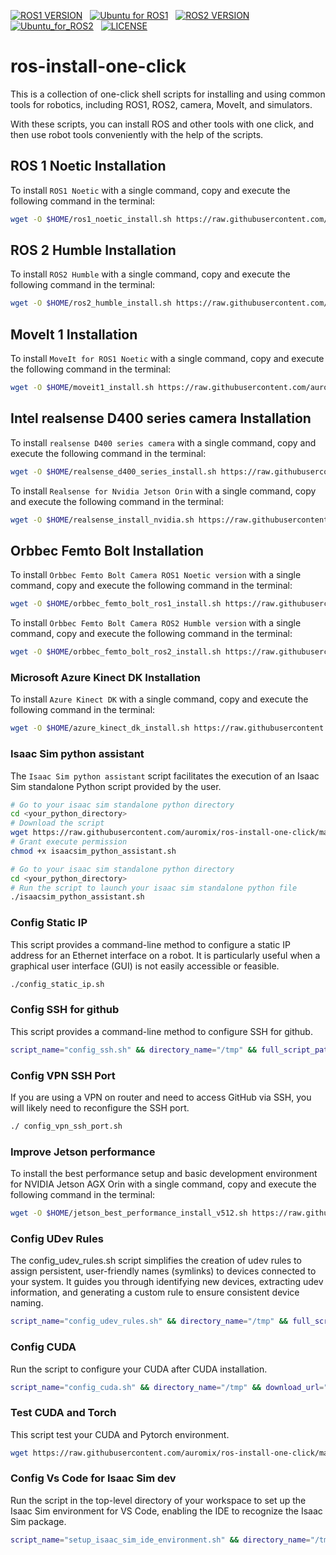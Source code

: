 [![ROS1 VERSION](https://img.shields.io/badge/ROS1-Noetic-green)](http://wiki.ros.org/noetic) &nbsp;
[![Ubuntu for ROS1](https://img.shields.io/badge/Ubuntu-20.04-green)](https://ubuntu.com/) &nbsp;
[![ROS2 VERSION](https://img.shields.io/badge/ROS2-Humble-brightgreen)](http://docs.ros.org/en/humble/index.html) &nbsp;
[![Ubuntu_for_ROS2](https://img.shields.io/badge/Ubuntu-22.04-brightgreen)](https://ubuntu.com/) &nbsp;
[![LICENSE](https://img.shields.io/badge/license-Apache--2.0-informational)](https://github.com/mangdangroboticsclub/gpt4_ros2/blob/main/LICENSE) &nbsp;

# ros-install-one-click

This is a collection of one-click shell scripts for installing and using common tools for robotics, including ROS1, ROS2, camera, MoveIt, and simulators.

With these scripts, you can install ROS and other tools with one click, and then use robot tools conveniently with the help of the scripts.

## ROS 1 Noetic Installation

To install `ROS1 Noetic` with a single command, copy and execute the following command in the terminal:

```bash
wget -O $HOME/ros1_noetic_install.sh https://raw.githubusercontent.com/auromix/ros-install-one-click/main/ros1_noetic_install.sh && sudo chmod +x $HOME/ros1_noetic_install.sh && sudo bash $HOME/ros1_noetic_install.sh && rm $HOME/ros1_noetic_install.sh
```

## ROS 2 Humble Installation

To install `ROS2 Humble` with a single command, copy and execute the following command in the terminal:

```bash
wget -O $HOME/ros2_humble_install.sh https://raw.githubusercontent.com/auromix/ros-install-one-click/main/ros2_humble_install.sh && sudo chmod +x $HOME/ros2_humble_install.sh && bash $HOME/ros2_humble_install.sh && rm $HOME/ros2_humble_install.sh
```

## MoveIt 1 Installation

To install `MoveIt for ROS1 Noetic` with a single command, copy and execute the following command in the terminal:

```bash
wget -O $HOME/moveit1_install.sh https://raw.githubusercontent.com/auromix/ros-install-one-click/main/moveit1_install.sh && sudo chmod +x $HOME/moveit1_install.sh && sudo bash $HOME/moveit1_install.sh && rm $HOME/moveit1_install.sh
```

## Intel realsense D400 series camera Installation

To install `realsense D400 series camera` with a single command, copy and execute the following command in the terminal:

```bash
wget -O $HOME/realsense_d400_series_install.sh https://raw.githubusercontent.com/auromix/ros-install-one-click/main/realsense_d400_series_install.sh && sudo chmod +x $HOME/realsense_d400_series_install.sh && bash $HOME/realsense_d400_series_install.sh
```

To install `Realsense for Nvidia Jetson Orin` with a single command, copy and execute the following command in the terminal:

```bash
wget -O $HOME/realsense_install_nvidia.sh https://raw.githubusercontent.com/auromix/ros-install-one-click/main/realsense_install_nvidia.sh && sudo chmod +x $HOME/realsense_install_nvidia.sh && bash $HOME/realsense_install_nvidia.sh && rm $HOME/realsense_install_nvidia.sh
```

## Orbbec Femto Bolt Installation

To install `Orbbec Femto Bolt Camera ROS1 Noetic version` with a single command, copy and execute the following command in the terminal:

```bash
wget -O $HOME/orbbec_femto_bolt_ros1_install.sh https://raw.githubusercontent.com/auromix/ros-install-one-click/main/orbbec_femto_bolt_ros1_install.sh && sudo chmod +x $HOME/orbbec_femto_bolt_ros1_install.sh && bash $HOME/orbbec_femto_bolt_ros1_install.sh && rm $HOME/orbbec_femto_bolt_ros1_install.sh
```

To install `Orbbec Femto Bolt Camera ROS2 Humble version` with a single command, copy and execute the following command in the terminal:

```bash
wget -O $HOME/orbbec_femto_bolt_ros2_install.sh https://raw.githubusercontent.com/auromix/ros-install-one-click/main/orbbec_femto_bolt_ros2_install.sh && sudo chmod +x $HOME/orbbec_femto_bolt_ros2_install.sh && bash $HOME/orbbec_femto_bolt_ros2_install.sh && rm $HOME/orbbec_femto_bolt_ros2_install.sh
```

### Microsoft Azure Kinect DK Installation

To install `Azure Kinect DK` with a single command, copy and execute the following command in the terminal:

```bash
wget -O $HOME/azure_kinect_dk_install.sh https://raw.githubusercontent.com/auromix/ros-install-one-click/main/azure_kinect_dk_install.sh && sudo chmod +x $HOME/azure_kinect_dk_install.sh && bash $HOME/azure_kinect_dk_install.sh
```

### Isaac Sim python assistant

The `Isaac Sim python assistant` script facilitates the execution of an Isaac Sim standalone Python script provided by the user.

```bash
# Go to your isaac sim standalone python directory
cd <your_python_directory>
# Download the script
wget https://raw.githubusercontent.com/auromix/ros-install-one-click/main/isaacsim_python_assistant.sh
# Grant execute permission
chmod +x isaacsim_python_assistant.sh
```

```bash
# Go to your isaac sim standalone python directory
cd <your_python_directory>
# Run the script to launch your isaac sim standalone python file
./isaacsim_python_assistant.sh
```

### Config Static IP

This script provides a command-line method to configure a static IP address for an Ethernet interface on a robot. It is particularly useful when a graphical user interface (GUI) is not easily accessible or feasible.

```bash
./config_static_ip.sh
```

### Config SSH for github

This script provides a command-line method to configure SSH for github.

```bash
script_name="config_ssh.sh" && directory_name="/tmp" && full_script_path="${directory_name}/${script_name}" && wget -O $full_script_path https://raw.githubusercontent.com/auromix/ros-install-one-click/main/$script_name && sudo chmod +x $full_script_path && bash $full_script_path && rm -rf $full_script_path
```

### Config VPN SSH Port

If you are using a VPN on router and need to access GitHub via SSH, you will likely need to reconfigure the SSH port.

```bash
./ config_vpn_ssh_port.sh
```

### Improve Jetson performance

To install the best performance setup and basic development environment for NVIDIA Jetson AGX Orin with a single command, copy and execute the following command in the terminal:

```bash
wget -O $HOME/jetson_best_performance_install_v512.sh https://raw.githubusercontent.com/auromix/ros-install-one-click/main/jetson_best_performance_install_v512.sh && sudo chmod +x $HOME/jetson_best_performance_install_v512.sh && bash $HOME/jetson_best_performance_install_v512.sh
```

### Config UDev Rules
The config_udev_rules.sh script simplifies the creation of udev rules to assign persistent, user-friendly names (symlinks) to devices connected to your system. It guides you through identifying new devices, extracting udev information, and generating a custom rule to ensure consistent device naming.
```bash
script_name="config_udev_rules.sh" && directory_name="/tmp" && full_script_path="${directory_name}/${script_name}" && wget -O $full_script_path https://raw.githubusercontent.com/auromix/ros-install-one-click/main/$script_name && sudo chmod +x $full_script_path && sudo bash $full_script_path && rm -rf $full_script_path
```

### Config CUDA

Run the script to configure your CUDA after CUDA installation.
```bash
script_name="config_cuda.sh" && directory_name="/tmp" && download_url="https://raw.githubusercontent.com/auromix/ros-install-one-click/main" && full_script_path="${directory_name}/${script_name}" && wget -O $full_script_path $download_url/$script_name && sudo chmod +x $full_script_path && bash $full_script_path && rm -rf $full_script_path
```
### Test CUDA and Torch

This script test your CUDA and Pytorch environment.

```bash
wget https://raw.githubusercontent.com/auromix/ros-install-one-click/main/test_cuda.py && python3 test_cuda.py
```

### Config Vs Code for Isaac Sim dev

Run the script in the top-level directory of your workspace to set up the Isaac Sim environment for VS Code, enabling the IDE to recognize the Isaac Sim package.
```bash
script_name="setup_isaac_sim_ide_environment.sh" && directory_name="/tmp" && download_url="https://raw.githubusercontent.com/Auromix/auro_sim/main/scripts" && full_script_path="${directory_name}/${script_name}" && wget -O $full_script_path $download_url/$script_name && sudo chmod +x $full_script_path && bash $full_script_path && rm -rf $full_script_path
```

